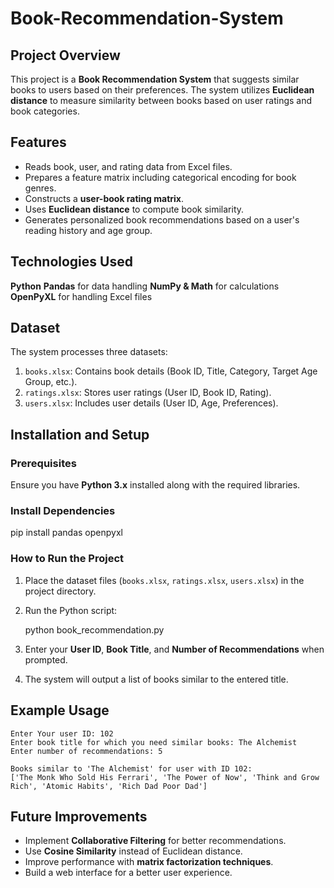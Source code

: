 # Book-Recommendation-System

## Project Overview
This project is a **Book Recommendation System** that suggests similar books to users based on their preferences. The system utilizes **Euclidean distance** to measure similarity between books based on user ratings and book categories.

## Features
* Reads book, user, and rating data from Excel files.
* Prepares a feature matrix including categorical encoding for book genres.
* Constructs a **user-book rating matrix**.
* Uses **Euclidean distance** to compute book similarity.
* Generates personalized book recommendations based on a user's reading history and age group.

## Technologies Used
 **Python**
 **Pandas** for data handling
 **NumPy & Math** for calculations
 **OpenPyXL** for handling Excel files

## Dataset
The system processes three datasets:
1. `books.xlsx`: Contains book details (Book ID, Title, Category, Target Age Group, etc.).
2. `ratings.xlsx`: Stores user ratings (User ID, Book ID, Rating).
3. `users.xlsx`: Includes user details (User ID, Age, Preferences).

## Installation and Setup
### Prerequisites
Ensure you have **Python 3.x** installed along with the required libraries.

### Install Dependencies

pip install pandas openpyxl

### How to Run the Project
1. Place the dataset files (`books.xlsx`, `ratings.xlsx`, `users.xlsx`) in the project directory.
2. Run the Python script:
   
   python book_recommendation.py
   
3. Enter your **User ID**, **Book Title**, and **Number of Recommendations** when prompted.
4. The system will output a list of books similar to the entered title.

## Example Usage
```
Enter Your user ID: 102
Enter book title for which you need similar books: The Alchemist
Enter number of recommendations: 5

Books similar to 'The Alchemist' for user with ID 102:
['The Monk Who Sold His Ferrari', 'The Power of Now', 'Think and Grow Rich', 'Atomic Habits', 'Rich Dad Poor Dad']
```

## Future Improvements
* Implement **Collaborative Filtering** for better recommendations.
* Use **Cosine Similarity** instead of Euclidean distance.
* Improve performance with **matrix factorization techniques**.
* Build a web interface for a better user experience.



